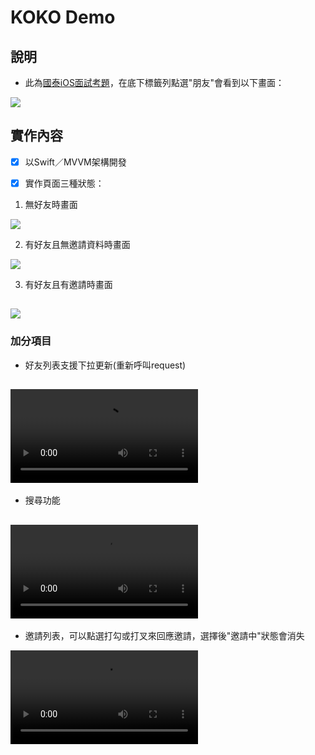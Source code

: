 # KOKO Demo

## 說明
* 此為[國泰iOS面試考題](https://app.zeplin.io/project/5c498614493bf5bf68258c5a/screen/5d776380061b64a13531f133)，在底下標籤列點選"朋友"會看到以下畫面：

![](images/FriendVC-portrait.png)

## 實作內容
- [x] 以Swift／MVVM架構開發

- [x] 實作⾴⾯三種狀態：

1. 無好友時畫⾯

![](images/1-1-portrait.png)


2. 有好友且無邀請資料時畫⾯

![](images/1-2-portrait.png)


3. 有好友且有邀請時畫⾯

![](images/1-3-portrait.png)
-

### 加分項目
* 好友列表⽀援下拉更新(重新呼叫request)

![](images/scroll_down_to_refresh.mov)
-

* 搜尋功能

![](images/search.mov)
-

* 邀請列表，可以點選打勾或打叉來回應邀請，選擇後"邀請中"狀態會消失

![](images/invite_interaction.mov)

